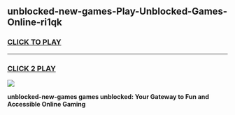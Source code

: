 
## unblocked-new-games-Play-Unblocked-Games-Online-ri1qk
<h3>
<a href="https://premium76.site?title=unblocked-new-games&ref=25A">CLICK TO PLAY</a></h3>
<hr>

<h3>
<a href="https://premium76.site?title=unblocked-new-games&ref=25A">CLICK 2 PLAY</a>
  
</h3>

<a href="https://premium76.site?title=unblocked-new-games&ref=25A"><img src="https://clearcache.store/games.png"></a>


**unblocked-new-games games unblocked: Your Gateway to Fun and Accessible Online Gaming**
